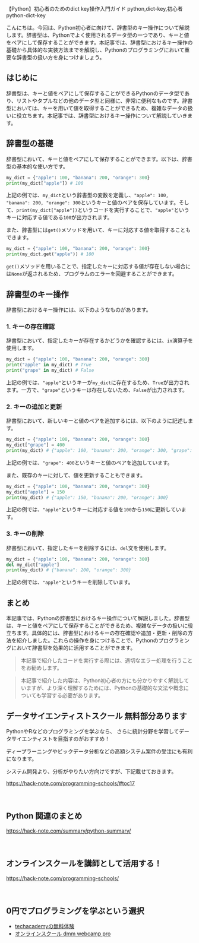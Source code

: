 【Python】初心者のためのdict key操作入門ガイド
python,dict-key,初心者
python-dict-key

こんにちは。今回は、Python初心者に向けて、辞書型のキー操作について解説します。辞書型は、Pythonでよく使用されるデータ型の一つであり、キーと値をペアにして保存することができます。本記事では、辞書型におけるキー操作の基礎から具体的な実装方法までを解説し、Pythonのプログラミングにおいて重要な辞書型の扱い方を身につけましょう。

## はじめに

辞書型は、キーと値をペアにして保存することができるPythonのデータ型であり、リストやタプルなどの他のデータ型と同様に、非常に便利なものです。辞書型においては、キーを用いて値を取得することができるため、複雑なデータの扱いに役立ちます。本記事では、辞書型におけるキー操作について解説していきます。

## 辞書型の基礎

辞書型において、キーと値をペアにして保存することができます。以下は、辞書型の基本的な使い方です。

```python
my_dict = {"apple": 100, "banana": 200, "orange": 300}
print(my_dict["apple"]) # 100
```

上記の例では、`my_dict`という辞書型の変数を定義し、`"apple": 100, "banana": 200, "orange": 300`というキーと値のペアを保存しています。そして、`print(my_dict["apple"])`というコードを実行することで、`"apple"`というキーに対応する値である`100`が出力されます。

また、辞書型には`get()`メソッドを用いて、キーに対応する値を取得することもできます。

```python
my_dict = {"apple": 100, "banana": 200, "orange": 300}
print(my_dict.get("apple")) # 100
```

`get()`メソッドを用いることで、指定したキーに対応する値が存在しない場合には`None`が返されるため、プログラムのエラーを回避することができます。

## 辞書型のキー操作

辞書型におけるキー操作には、以下のようなものがあります。

### 1. キーの存在確認

辞書型において、指定したキーが存在するかどうかを確認するには、`in`演算子を使用します。

```python
my_dict = {"apple": 100, "banana": 200, "orange": 300}
print("apple" in my_dict) # True
print("grape" in my_dict) # False
```

上記の例では、`"apple"`というキーが`my_dict`に存在するため、`True`が出力されます。一方で、`"grape"`というキーは存在しないため、`False`が出力されます。

### 2. キーの追加と更新

辞書型において、新しいキーと値のペアを追加するには、以下のように記述します。

```python
my_dict = {"apple": 100, "banana": 200, "orange": 300}
my_dict["grape"] = 400
print(my_dict) # {"apple": 100, "banana": 200, "orange": 300, "grape": 400}
```

上記の例では、`"grape": 400`というキーと値のペアを追加しています。

また、既存のキーに対して、値を更新することもできます。

```python
my_dict = {"apple": 100, "banana": 200, "orange": 300}
my_dict["apple"] = 150
print(my_dict) # {"apple": 150, "banana": 200, "orange": 300}
```

上記の例では、`"apple"`というキーに対応する値を`100`から`150`に更新しています。

### 3. キーの削除

辞書型において、指定したキーを削除するには、`del`文を使用します。

```python
my_dict = {"apple": 100, "banana": 200, "orange": 300}
del my_dict["apple"]
print(my_dict) # {"banana": 200, "orange": 300}
```

上記の例では、`"apple"`というキーを削除しています。

## まとめ

本記事では、Pythonの辞書型におけるキー操作について解説しました。辞書型は、キーと値をペアにして保存することができるため、複雑なデータの扱いに役立ちます。具体的には、辞書型におけるキーの存在確認や追加・更新・削除の方法を紹介しました。これらの操作を身につけることで、Pythonのプログラミングにおいて辞書型を効果的に活用することができます。

>本記事で紹介したコードを実行する際には、適切なエラー処理を行うことをお勧めします。

>本記事で紹介した内容は、Python初心者の方にも分かりやすく解説していますが、より深く理解するためには、Pythonの基礎的な文法や概念についても学習する必要があります。

## データサイエンティストスクール 無料部分あります
PythonやRなどのプログラミングを学ぶなら、
さらに統計分野を学習してデータサイエンティストを目指すのがおすすめ！

ディープラーニングやビックデータ分析などの高額システム案件の受注にも有利になります。

システム開発より、分析がやりたい方向けですが、下記載せておきます。

https://hack-note.com/programming-schools/#toc17

　

## Python 関連のまとめ
https://hack-note.com/summary/python-summary/

　

## オンラインスクールを講師として活用する！
https://hack-note.com/programming-schools/

　

## 0円でプログラミングを学ぶという選択
- [techacademyの無料体験](//af.moshimo.com/af/c/click?a_id=2612475&amp;p_id=1555&amp;pc_id=2816&amp;pl_id=22706&amp;url=https%3a%2f%2ftechacademy.jp%2fhtmlcss-trial%3futm_source%3dmoshimo%26utm_medium%3daffiliate%26utm_campaign%3dtextad)
- [オンラインスクール dmm webcamp pro](//af.moshimo.com/af/c/click?a_id=2612482&amp;p_id=1363&amp;pc_id=2297&amp;pl_id=39999&amp;guid=on)


